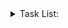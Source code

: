 <details>

<summary>Task List:</summary>

- [ ] Refactor airflow code
- [ ] Clean-up (analysis-data)
- [ ] Ideate on adding new features

</details>